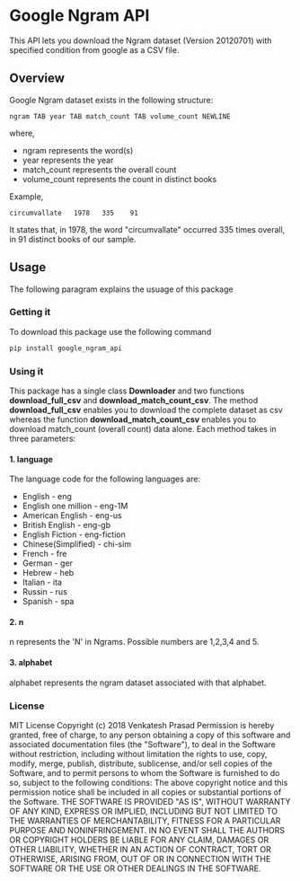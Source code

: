 # Google Ngram API
This API lets you download the Ngram dataset (Version 20120701) with specified condition from google as a CSV file.  

## Overview
Google Ngram dataset exists in the following structure:
```
ngram TAB year TAB match_count TAB volume_count NEWLINE
```
where,
- ngram represents the word(s)
- year represents the year
- match_count represents the overall count
- volume_count represents the count in distinct books

Example,
```
circumvallate   1978   335    91
```
It states that, in 1978, the word "circumvallate" occurred 335 times overall, in 91 distinct books of our sample.

## Usage
The following paragram explains the usuage of this package

### Getting it
To download this package use the following command
```sh
pip install google_ngram_api
```
### Using it
This package has a single class **Downloader** and two functions __download_full_csv__ and __download_match_count_csv__.
The method __download_full_csv__ enables you to download the complete dataset as csv whereas the function __download_match_count_csv__ enables you to download match_count (overall count) data alone. 
Each method takes in three parameters:
#### 1. language 
The language code for the following languages are:
- English - eng
- English one million - eng-1M
- American English - eng-us
- British English - eng-gb
- English Fiction - eng-fiction
- Chinese(Simplified) - chi-sim
- French - fre
- German - ger
- Hebrew - heb
- Italian - ita
- Russin - rus
- Spanish - spa
#### 2. n
n represents the 'N' in Ngrams. Possible numbers are 1,2,3,4 and 5. 
#### 3. alphabet
alphabet represents the ngram dataset associated with that alphabet.
### License
MIT License
Copyright (c) 2018 Venkatesh Prasad
Permission is hereby granted, free of charge, to any person obtaining a copy
of this software and associated documentation files (the "Software"), to deal
in the Software without restriction, including without limitation the rights
to use, copy, modify, merge, publish, distribute, sublicense, and/or sell
copies of the Software, and to permit persons to whom the Software is
furnished to do so, subject to the following conditions:
The above copyright notice and this permission notice shall be included in all
copies or substantial portions of the Software.
THE SOFTWARE IS PROVIDED "AS IS", WITHOUT WARRANTY OF ANY KIND, EXPRESS OR
IMPLIED, INCLUDING BUT NOT LIMITED TO THE WARRANTIES OF MERCHANTABILITY,
FITNESS FOR A PARTICULAR PURPOSE AND NONINFRINGEMENT. IN NO EVENT SHALL THE
AUTHORS OR COPYRIGHT HOLDERS BE LIABLE FOR ANY CLAIM, DAMAGES OR OTHER
LIABILITY, WHETHER IN AN ACTION OF CONTRACT, TORT OR OTHERWISE, ARISING FROM,
OUT OF OR IN CONNECTION WITH THE SOFTWARE OR THE USE OR OTHER DEALINGS IN THE
SOFTWARE.
